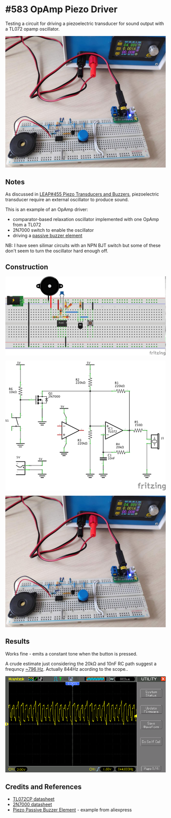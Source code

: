 # #583 OpAmp Piezo Driver

Testing a circuit for driving a piezoelectric transducer for sound output with a TL072 opamp oscillator.

![Build](./assets/OpAmpDriver_build.jpg?raw=true)

## Notes

As discussed in [LEAP#455 Piezo Transducers and Buzzers](./..), piezoelectric transducer
require an external oscillator to produce sound.

This is an example of an OpAmp driver:

* comparator-based relaxation oscillator implemented with one OpAmp from a TL072
* 2N7000 switch to enable the oscillator
* driving a [passive buzzer element](https://www.aliexpress.com/item/32913849609.html)

NB: I have seen silimar circuits with an NPN BJT switch but some of these don't seem to turn the oscillator hard enough off.

## Construction

![Breadboard](./assets/OpAmpDriver_bb.jpg?raw=true)

![Schematic](./assets/OpAmpDriver_schematic.jpg?raw=true)

![Build](./assets/OpAmpDriver_build.jpg?raw=true)

## Results

Works fine - emits a constant tone when the button is pressed.

A crude estimate just considering the 20kΩ and 10nF RC path suggest a frequncy [~796 Hz](https://www.wolframalpha.com/input/?i=1%2F%282%CF%80+*+20k%CE%A9+*+10nF%29). Actually 844Hz acording to the scope..

![output](./assets/output.gif?raw=true)

## Credits and References

* [TL072CP datasheet](https://www.futurlec.com/Linear/TL072CP.shtml)
* [2N7000 datasheet](https://www.futurlec.com/Transistors/2N7000.shtml)
* [Piezo Passive Buzzer Element](https://www.aliexpress.com/item/32913849609.html) - example from aliexpress
